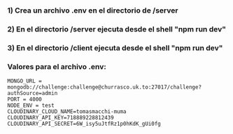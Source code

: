 ### 1) Crea un archivo .env en el directorio de /server
### 2) En el directorio /server ejecuta desde el shell "npm  run dev"
### 3) En el directorio /client ejecuta desde el shell "npm  run dev"


### Valores para el archivo .env:
```
MONGO_URL = mongodb://challenge:challenge@churrasco.uk.to:27017/challenge?authSource=admin
PORT = 4000
NODE_ENV = test
CLOUDINARY_CLOUD_NAME=tomasmacchi-muma
CLOUDINARY_API_KEY=718889228812439
CLOUDINARY_API_SECRET=6W_isy5uJtfRz1p0hKdK_gUi0fg
```
